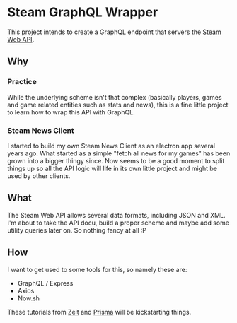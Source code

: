 # Steam GraphQL Wrapper

This project intends to create a GraphQL endpoint that servers the [Steam Web API](https://developer.valvesoftware.com/wiki/Steam_Web_API#Interfaces_and_method).

## Why
### Practice
While the underlying scheme isn't that complex (basically players, games and game related entities such as stats and news), this is a fine little project to learn how to wrap this API with GraphQL.
### Steam News Client
I started to build my own Steam News Client as an electron app several years ago. What started as a simple "fetch all news for my games" has been grown into a bigger thingy since. Now seems to be a good moment to split things up so all the API logic will life in its own little project and might be used by other clients.

## What
The Steam Web API allows several data formats, including JSON and XML. I'm about to take the API docu, build a proper scheme and maybe add some utility queries later on. So nothing fancy at all :P

## How
I want to get used to some tools for this, so namely these are:
* GraphQL / Express
* Axios
* Now.sh

These tutorials from [Zeit](https://zeit.co/docs/examples/graphql) and [Prisma](https://www.prisma.io/blog/how-to-wrap-a-rest-api-with-graphql-8bf3fb17547d/) will be kickstarting things.
